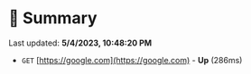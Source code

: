 # 📖 Summary
Last updated: **5/4/2023, 10:48:20 PM**

- `GET` [https://google.com](https://google.com) - **Up** (286ms)
